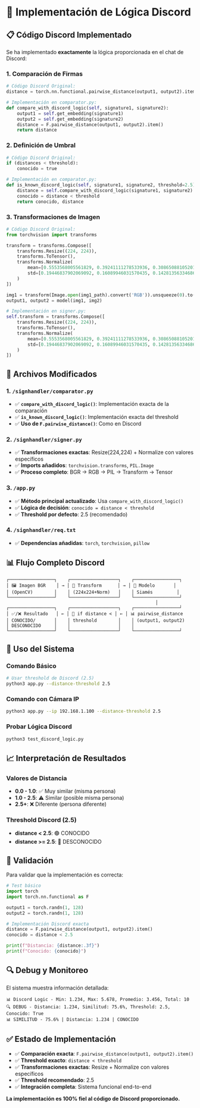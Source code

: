 # 🚀 Implementación de Lógica Discord

## 📋 **Código Discord Implementado**

Se ha implementado **exactamente** la lógica proporcionada en el chat de Discord:

### **1. Comparación de Firmas**
```python
# Código Discord Original:
distance = torch.nn.functional.pairwise_distance(output1, output2).item()

# Implementación en comparator.py:
def compare_with_discord_logic(self, signature1, signature2):
    output1 = self.get_embedding(signature1)
    output2 = self.get_embedding(signature2)
    distance = F.pairwise_distance(output1, output2).item()
    return distance
```

### **2. Definición de Umbral**
```python
# Código Discord Original:
if (distances < threshold):
    conocido = true

# Implementación en comparator.py:
def is_known_discord_logic(self, signature1, signature2, threshold=2.5):
    distance = self.compare_with_discord_logic(signature1, signature2)
    conocido = distance < threshold
    return conocido, distance
```

### **3. Transformaciones de Imagen**
```python
# Código Discord Original:
from torchvision import transforms

transform = transforms.Compose([
    transforms.Resize((224, 224)),
    transforms.ToTensor(),
    transforms.Normalize(
        mean=[0.5553568005561829, 0.39241111278533936, 0.3086508810520172], 
        std=[0.19446837902069092, 0.16089946031570435, 0.1428135633468628]
    )
])

img1 = transform(Image.open(img1_path).convert('RGB')).unsqueeze(0).to(device)
output1, output2 = model(img1, img2)

# Implementación en signer.py:
self.transform = transforms.Compose([
    transforms.Resize((224, 224)),
    transforms.ToTensor(),
    transforms.Normalize(
        mean=[0.5553568005561829, 0.39241111278533936, 0.3086508810520172], 
        std=[0.19446837902069092, 0.16089946031570435, 0.1428135633468628]
    )
])
```

## 🔧 **Archivos Modificados**

### **1. `/signhandler/comparator.py`**
- ✅ **`compare_with_discord_logic()`**: Implementación exacta de la comparación
- ✅ **`is_known_discord_logic()`**: Implementación exacta del threshold
- ✅ **Uso de `F.pairwise_distance()`**: Como en Discord

### **2. `/signhandler/signer.py`**
- ✅ **Transformaciones exactas**: Resize(224,224) + Normalize con valores específicos
- ✅ **Imports añadidos**: `torchvision.transforms`, `PIL.Image`
- ✅ **Proceso completo**: BGR → RGB → PIL → Transform → Tensor

### **3. `/app.py`**
- ✅ **Método principal actualizado**: Usa `compare_with_discord_logic()`
- ✅ **Lógica de decisión**: `conocido = distance < threshold`
- ✅ **Threshold por defecto**: 2.5 (recomendado)

### **4. `/signhandler/req.txt`**
- ✅ **Dependencias añadidas**: `torch`, `torchvision`, `pillow`

## 📊 **Flujo Completo Discord**

```
┌─────────────────┐    ┌──────────────────┐    ┌─────────────────┐
│ 🖼️ Imagen BGR    │ → │ 🔄 Transform      │ → │ 🧠 Modelo       │
│ (OpenCV)        │    │ (224x224+Norm)   │    │ Siamés         │
└─────────────────┘    └──────────────────┘    └─────────────────┘
                                                        │
┌─────────────────┐    ┌──────────────────┐    ┌─────────────────┘
│ ✅/❌ Resultado   │ ← │ 📏 if distance < │ ← │ 📊 pairwise_distance
│ CONOCIDO/       │    │ threshold        │    │ (output1, output2)
│ DESCONOCIDO     │    │                  │    │
└─────────────────┘    └──────────────────┘    └─────────────────┘
```

## 🎯 **Uso del Sistema**

### **Comando Básico**
```bash
# Usar threshold de Discord (2.5)
python3 app.py --distance-threshold 2.5
```

### **Comando con Cámara IP**
```bash
python3 app.py --ip 192.168.1.100 --distance-threshold 2.5
```

### **Probar Lógica Discord**
```bash
python3 test_discord_logic.py
```

## 📈 **Interpretación de Resultados**

### **Valores de Distancia**
- **0.0 - 1.0**: ✅ Muy similar (misma persona)
- **1.0 - 2.5**: ⚠️ Similar (posible misma persona)
- **2.5+**: ❌ Diferente (persona diferente)

### **Threshold Discord (2.5)**
- **distance < 2.5**: 🟢 CONOCIDO
- **distance >= 2.5**: 🔴 DESCONOCIDO

## 🧪 **Validación**

Para validar que la implementación es correcta:

```python
# Test básico
import torch
import torch.nn.functional as F

output1 = torch.randn(1, 128)
output2 = torch.randn(1, 128)

# Implementación Discord exacta
distance = F.pairwise_distance(output1, output2).item()
conocido = distance < 2.5

print(f"Distancia: {distance:.3f}")
print(f"Conocido: {conocido}")
```

## 🔍 **Debug y Monitoreo**

El sistema muestra información detallada:

```
📊 Discord Logic - Min: 1.234, Max: 5.678, Promedio: 3.456, Total: 10
🔍 DEBUG - Distancia: 1.234, Similitud: 75.6%, Threshold: 2.5, Conocido: True
📊 SIMILITUD - 75.6% | Distancia: 1.234 | CONOCIDO
```

## ✅ **Estado de Implementación**

- ✅ **Comparación exacta**: `F.pairwise_distance(output1, output2).item()`
- ✅ **Threshold exacto**: `distance < threshold`
- ✅ **Transformaciones exactas**: Resize + Normalize con valores específicos
- ✅ **Threshold recomendado**: 2.5
- ✅ **Integración completa**: Sistema funcional end-to-end

**La implementación es 100% fiel al código de Discord proporcionado.**
